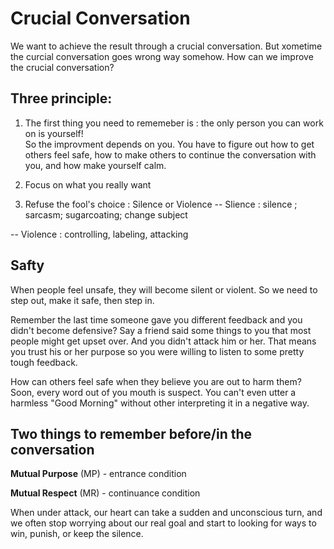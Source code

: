 # Crucial Conversation

 We want to achieve the result through a crucial conversation. But xometime the curcial conversation goes wrong way somehow.  How can we improve the crucial conversation? 



## Three principle: 
1. The first thing you need to rememeber is : the only person you can work on is yourself! <br/>
So the improvment depends on you. You have to figure out how to get others feel safe, how to make others to continue the conversation with you, and how make yourself calm.
2. Focus on what you really want<br/>

3. Refuse the fool's choice : Silence or Violence
-- Slience :  silence ; sarcasm; sugarcoating; change subject

-- Violence : controlling, labeling, attacking

## Safty

When people feel unsafe, they will become silent or violent. So we need to step out, make it safe, then step in. 

Remember the last time someone gave you different feedback and you didn't become defensive?
Say a friend said some things to you that most people might get upset over. And you didn't attack him or her. That means you trust his or her purpose so you were willing to listen to some pretty tough feedback. 

How can others feel safe when they believe you are out to harm them? 
Soon, every word out of you mouth is suspect. You can't even utter a harmless "Good Morning" without other interpreting it in a negative way. 


## Two things to remember before/in the conversation
**Mutual Purpose** (MP) - entrance condition



**Mutual Respect** (MR) - continuance condition

When under attack, our heart can take a sudden and unconscious turn, and we often stop worrying about our real goal and start to looking for ways to win, punish, or keep the silence.
